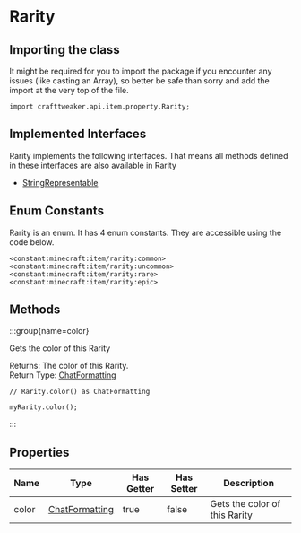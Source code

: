 # Rarity

## Importing the class

It might be required for you to import the package if you encounter any issues (like casting an Array), so better be safe than sorry and add the import at the very top of the file.
```zenscript
import crafttweaker.api.item.property.Rarity;
```


## Implemented Interfaces
Rarity implements the following interfaces. That means all methods defined in these interfaces are also available in Rarity

- [StringRepresentable](/vanilla/api/util/StringRepresentable)

## Enum Constants

Rarity is an enum. It has 4 enum constants. They are accessible using the code below.

```zenscript
<constant:minecraft:item/rarity:common>
<constant:minecraft:item/rarity:uncommon>
<constant:minecraft:item/rarity:rare>
<constant:minecraft:item/rarity:epic>
```
## Methods

:::group{name=color}

Gets the color of this Rarity

Returns: The color of this Rarity.  
Return Type: [ChatFormatting](/vanilla/api/text/ChatFormatting)

```zenscript
// Rarity.color() as ChatFormatting

myRarity.color();
```

:::


## Properties

| Name  |                        Type                        | Has Getter | Has Setter |          Description          |
|-------|----------------------------------------------------|------------|------------|-------------------------------|
| color | [ChatFormatting](/vanilla/api/text/ChatFormatting) | true       | false      | Gets the color of this Rarity |

